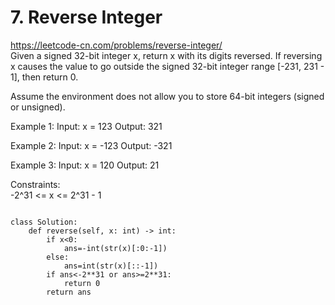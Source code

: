 # 7. Reverse Integer
https://leetcode-cn.com/problems/reverse-integer/  
Given a signed 32-bit integer x, return x with its digits reversed. If reversing x causes the value to go outside the signed 32-bit integer range [-231, 231 - 1], then return 0.

Assume the environment does not allow you to store 64-bit integers (signed or unsigned).


Example 1:
Input: x = 123
Output: 321

Example 2:
Input: x = -123
Output: -321

Example 3:
Input: x = 120
Output: 21  
  
Constraints:  
-2^31 <= x <= 2^31 - 1


``` python3

class Solution:
    def reverse(self, x: int) -> int:
        if x<0:
            ans=-int(str(x)[:0:-1])
        else:
            ans=int(str(x)[::-1])
        if ans<-2**31 or ans>=2**31:
            return 0
        return ans
        
```
